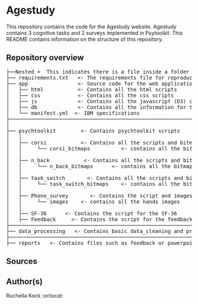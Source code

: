 # Agestudy
This repository contains the code for the Agestudy website.
Agestudy contains 3 cognitive tasks and 2 surveys implemented in Psytoolkit.
This README contains information on the structure of this repository.

## Repository overview
<pre>
├──Nested =  This indicates there is a file inside a folder  
├── requirements.txt   <- The requirements file for reproducing the analysis
├── app                <- Source code for the web application     
│   ├── html           <- Contains all the html scripts
│   ├── css            <- Contains all the css scripts
│   ├── js             <- Contains all the javascript (D3) code
│   ├── db             <- Contains all the information for the database
│   └── manifest.yml  <- IBM specifications
├────────────────────────────────────────────────────────────────────────────────────
│              
├── psychtoolkit        <- Contains psychtoolkit scripts
│   │
│   ├── corsi           <- Contains all the scripts and bitmaps for corsi
│   │     └── corsi_bitmaps          <- contains all the bitmaps used for corsi
│   │
│   ├── n_back           <- Contains all the scripts and bitmaps for n-back
│   │     └── n_back_bitmaps      <- contains all the bitmaps used for N-back
│   │
│   ├── task_switch       <- Contains all the scripts and bitmaps for task switching
│   │     └── task_switch_bitmaps    <- contains all the bitmaps used for task_switch
│   │
│   ├── Phone_survey       <- Contains the script and images for the phone survey       
│   │     └── images    <- contains all the hands images
│   │
│   ├── SF-36      <- Contains the script for the SF-36
│   ├── Feedback     <- Contains the script for the feedback survey
├────────────────────────────────────────────────────────────────────────────────────
├── data_processing   <- Contains basic data_cleaning and processing scripts
├────────────────────────────────────────────────────────────────────────────────────
├── reports   <- Contains files such as feedback or powerpoints
</pre>
## Sources

## Author(s)
Ruchella Kock :octocat: 
